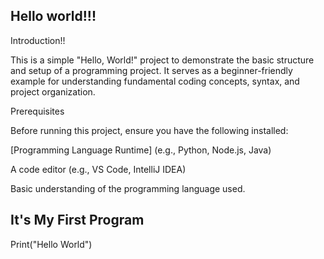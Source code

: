 ## Hello world!!!

Introduction!!

This is a simple "Hello, World!" project to demonstrate the basic structure and setup of a programming project. It serves as a beginner-friendly example for understanding fundamental coding concepts, syntax, and project organization.

Prerequisites

Before running this project, ensure you have the following installed:

[Programming Language Runtime] (e.g., Python, Node.js, Java)

A code editor (e.g., VS Code, IntelliJ IDEA)

Basic understanding of the programming language used.


## It's My First Program
Print("Hello World")
